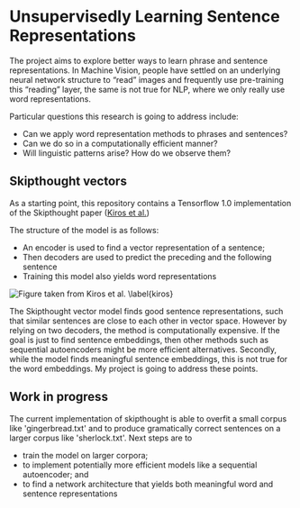 # Unsupervisedly Learning Sentence Representations

The project aims to explore better ways to learn phrase and sentence representations.
In Machine Vision, people have settled on an underlying neural network structure to “read” images and frequently use pre-training this “reading” layer, the same is not true for NLP, where we only really use word representations.

Particular questions this research is going to address include:
- Can we apply word representation methods to phrases and sentences?
- Can we do so in a computationally efficient manner?
- Will linguistic patterns arise?  How do we observe them?

## Skipthought vectors

As a starting point, this repository contains a Tensorflow 1.0 implementation of the Skipthought paper ([Kiros et al.](https://chara.cs.illinois.edu/sites/fa16-cs591txt/pdf/Kiros-2015-NIPS.pdf))

The structure of the model is as follows:
- An encoder is used to find a vector representation of a sentence;
- Then decoders are used to predict the preceding and the following sentence
- Training this model also yields word representations

![Figure taken from Kiros et al. \label{kiros}](https://cdn-images-1.medium.com/max/1000/1*MQXaRQ3BsTHpn0cfOXcbag.png)

The Skipthought vector model finds good sentence representations, such that similar sentences are close to each other in vector space. However by relying on two decoders, the method is computationally expensive. If the goal is just to find sentence embeddings, then other methods such as sequential autoencoders might be more efficient alternatives. Secondly, while the model finds meaningful sentence embeddings, this is not true for the word embeddings. My project is going to address these points.

## Work in progress

The current implementation of skipthought is able to overfit a small corpus like 'gingerbread.txt' and to produce gramatically correct sentences on a larger corpus like 'sherlock.txt'. Next steps are to
- train the model on larger corpora;
- to implement potentially more efficient models like a sequential autoencoder; and
- to find a network architecture that yields both meaningful word and sentence representations